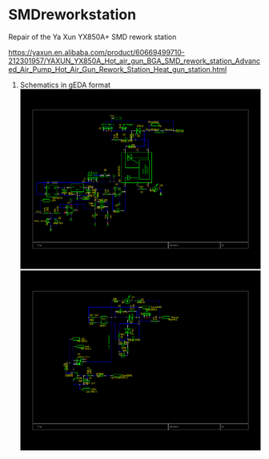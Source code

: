 # SMDreworkstation
Repair of the Ya Xun YX850A+ SMD rework station

https://yaxun.en.alibaba.com/product/60669499710-212301957/YAXUN_YX850A_Hot_air_gun_BGA_SMD_rework_station_Advanced_Air_Pump_Hot_Air_Gun_Rework_Station_Heat_gun_station.html

1. Schematics in gEDA format
![Schematics Page 1](smdrework1.png)
![Schematics Page 2](smdrework2.png)
